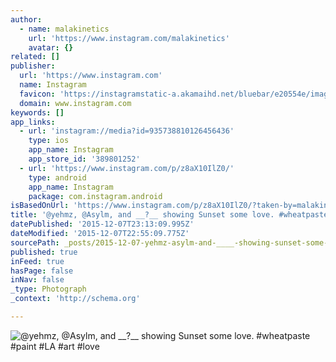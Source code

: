 ```yaml
---
author:
  - name: malakinetics
    url: 'https://www.instagram.com/malakinetics'
    avatar: {}
related: []
publisher:
  url: 'https://www.instagram.com'
  name: Instagram
  favicon: 'https://instagramstatic-a.akamaihd.net/bluebar/e20554e/images/ico/favicon.ico'
  domain: www.instagram.com
keywords: []
app_links:
  - url: 'instagram://media?id=935738810126456436'
    type: ios
    app_name: Instagram
    app_store_id: '389801252'
  - url: 'https://www.instagram.com/p/z8aX10IlZ0/'
    type: android
    app_name: Instagram
    package: com.instagram.android
isBasedOnUrl: 'https://www.instagram.com/p/z8aX10IlZ0/?taken-by=malakinetics'
title: '@yehmz, @Asylm, and __?__ showing Sunset some love. #wheatpaste #paint #LA #art #love'
datePublished: '2015-12-07T23:13:09.995Z'
dateModified: '2015-12-07T22:55:09.775Z'
sourcePath: _posts/2015-12-07-yehmz-asylm-and-____-showing-sunset-some-love-wheatpa.md
published: true
inFeed: true
hasPage: false
inNav: false
_type: Photograph
_context: 'http://schema.org'

---
```

![&commat;yehmz&comma; &commat;Asylm&comma; and &lowbar;&lowbar;&quest;&lowbar;&lowbar; showing Sunset some love&period; &num;wheatpaste &num;paint &num;LA &num;art &num;love](https://scontent.cdninstagram.com/hphotos-xtp1/l/t51.2885-15/e15/11018503_1410879889216121_410733112_n.jpg)